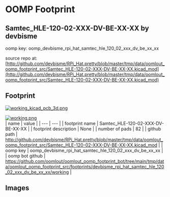 # OOMP Footprint  
## Samtec_HLE-120-02-XXX-DV-BE-XX-XX  by devbisme  
  
oomp key: oomp_devbisme_rpi_hat_samtec_hle_120_02_xxx_dv_be_xx_xx  
  
source repo at: [http://github.com/devbisme/RPi_Hat.pretty/blob/master/tmp/data/oomlout_oomp_footprint_src/Samtec_HLE-120-02-XXX-DV-BE-XX-XX.kicad_mod](http://github.com/devbisme/RPi_Hat.pretty/blob/master/tmp/data/oomlout_oomp_footprint_src/Samtec_HLE-120-02-XXX-DV-BE-XX-XX.kicad_mod)  
## Footprint  
  
[![working_kicad_pcb_3d.png](working_kicad_pcb_3d_600.png)](working_kicad_pcb_3d.png)  
  
[![working.png](working_600.png)](working.png)  
| name | value | 
| --- | --- | 
| footprint name | Samtec_HLE-120-02-XXX-DV-BE-XX-XX | 
| footprint description | None | 
| number of pads | 82 | 
| github path | http://github.com/devbisme/RPi_Hat.pretty/blob/master/tmp/data/oomlout_oomp_footprint_src/Samtec_HLE-120-02-XXX-DV-BE-XX-XX.kicad_mod | 
| oomp key | oomp_devbisme_rpi_hat_samtec_hle_120_02_xxx_dv_be_xx_xx | 
| oomp bot github | https://github.com/oomlout/oomlout_oomp_footprint_bot/tree/main/tmp/data/oomlout_oomp_footprint_src/footprints/devbisme_rpi_hat_samtec_hle_120_02_xxx_dv_be_xx_xx/working | 
## Images  
